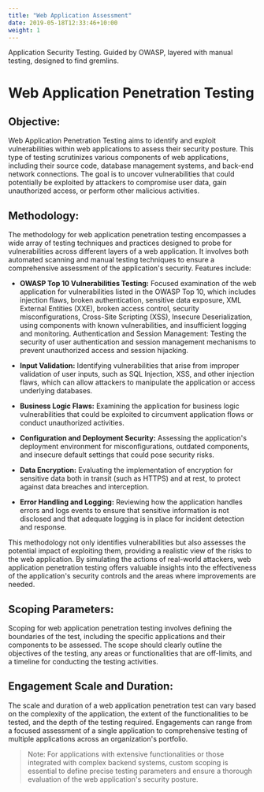 ```yaml
---
title: "Web Application Assessment"
date: 2019-05-18T12:33:46+10:00
weight: 1
---
```


Application Security Testing. Guided by OWASP, layered with manual testing, designed to find gremlins. 
<!--more-->

# Web Application Penetration Testing
## Objective:
Web Application Penetration Testing aims to identify and exploit vulnerabilities within web applications to assess their security posture. This type of testing scrutinizes various components of web applications, including their source code, database management systems, and back-end network connections. The goal is to uncover vulnerabilities that could potentially be exploited by attackers to compromise user data, gain unauthorized access, or perform other malicious activities.

## Methodology:
The methodology for web application penetration testing encompasses a wide array of testing techniques and practices designed to probe for vulnerabilities across different layers of a web application. It involves both automated scanning and manual testing techniques to ensure a comprehensive assessment of the application's security. Features include:

- **OWASP Top 10 Vulnerabilities Testing:** Focused examination of the web application for vulnerabilities listed in the OWASP Top 10, which includes injection flaws, broken authentication, sensitive data exposure, XML External Entities (XXE), broken access control, security misconfigurations, Cross-Site Scripting (XSS), Insecure Deserialization, using components with known vulnerabilities, and insufficient logging and monitoring.
Authentication and Session Management: Testing the security of user authentication and session management mechanisms to prevent unauthorized access and session hijacking.

- **Input Validation:** Identifying vulnerabilities that arise from improper validation of user inputs, such as SQL Injection, XSS, and other injection flaws, which can allow attackers to manipulate the application or access underlying databases.

- **Business Logic Flaws:** Examining the application for business logic vulnerabilities that could be exploited to circumvent application flows or conduct unauthorized activities.

- **Configuration and Deployment Security:** Assessing the application's deployment environment for misconfigurations, outdated components, and insecure default settings that could pose security risks.

- **Data Encryption:** Evaluating the implementation of encryption for sensitive data both in transit (such as HTTPS) and at rest, to protect against data breaches and interception.

- **Error Handling and Logging:** Reviewing how the application handles errors and logs events to ensure that sensitive information is not disclosed and that adequate logging is in place for incident detection and response.

This methodology not only identifies vulnerabilities but also assesses the potential impact of exploiting them, providing a realistic view of the risks to the web application. By simulating the actions of real-world attackers, web application penetration testing offers valuable insights into the effectiveness of the application's security controls and the areas where improvements are needed.

## Scoping Parameters:
Scoping for web application penetration testing involves defining the boundaries of the test, including the specific applications and their components to be assessed. The scope should clearly outline the objectives of the testing, any areas or functionalities that are off-limits, and a timeline for conducting the testing activities.

## Engagement Scale and Duration:
The scale and duration of a web application penetration test can vary based on the complexity of the application, the extent of the functionalities to be tested, and the depth of the testing required. Engagements can range from a focused assessment of a single application to comprehensive testing of multiple applications across an organization's portfolio.

> Note: For applications with extensive functionalities or those integrated with complex backend systems, custom scoping is essential to define precise testing parameters and ensure a thorough evaluation of the web application's security posture.

